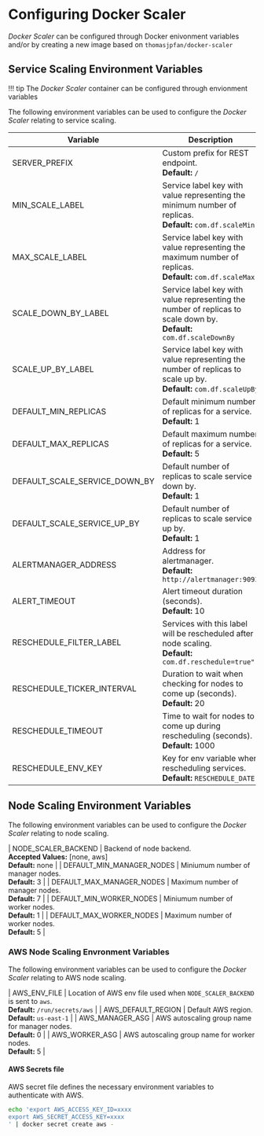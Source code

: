 # Configuring Docker Scaler

*Docker Scaler* can be configured through Docker enivonment variables and/or by creating a new image based on `thomasjpfan/docker-scaler`

## Service Scaling Environment Variables

!!! tip
    The *Docker Scaler* container can be configured through envionment variables

The following environment variables can be used to configure the *Docker Scaler* relating to service scaling.

|Variable           |Description                                               |
|-------------------|----------------------------------------------------------|
| SERVER_PREFIX     | Custom prefix for REST endpoint.<br>**Default:** `/`     |
| MIN_SCALE_LABEL   | Service label key with value representing the minimum number of replicas.<br>**Default:** `com.df.scaleMin` |
| MAX_SCALE_LABEL   | Service label key with value representing the maximum number of replicas.<br>**Default:** `com.df.scaleMax` |
| SCALE_DOWN_BY_LABEL | Service label key with value representing the number of replicas to scale down by.<br>**Default:** `com.df.scaleDownBy` |
| SCALE_UP_BY_LABEL | Service label key with value representing the number of replicas to scale up by.<br>**Default:** `com.df.scaleUpBy` |
| DEFAULT_MIN_REPLICAS | Default minimum number of replicas for a service.<br>**Default:** 1 |
| DEFAULT_MAX_REPLICAS | Default maximum number of replicas for a service.<br>**Default:** 5 |
| DEFAULT_SCALE_SERVICE_DOWN_BY | Default number of replicas to scale service down by.<br>**Default:** 1 |
| DEFAULT_SCALE_SERVICE_UP_BY | Default number of replicas to scale service up by.<br>**Default:** 1 |
| ALERTMANAGER_ADDRESS | Address for alertmanager.<br>**Default:** `http://alertmanager:9093` |
| ALERT_TIMEOUT | Alert timeout duration (seconds).<br>**Default:** 10 |
| RESCHEDULE_FILTER_LABEL | Services with this label will be rescheduled after node scaling.<br>**Default:** `com.df.reschedule=true"`|
| RESCHEDULE_TICKER_INTERVAL | Duration to wait when checking for nodes to come up (seconds).<br>**Default:** 20|
| RESCHEDULE_TIMEOUT | Time to wait for nodes to come up during rescheduling (seconds).<br>**Default:** 1000|
| RESCHEDULE_ENV_KEY | Key for env variable when rescheduling services.<br>**Default:** `RESCHEDULE_DATE`|

## Node Scaling Environment Variables

The following environment variables can be used to configure the *Docker Scaler* relating to node scaling.

| NODE_SCALER_BACKEND | Backend of node backend.<br>**Accepted Values:** [none, aws]<br>**Default:** none |
| DEFAULT_MIN_MANAGER_NODES | Miniumum number of manager nodes.<br>**Default:** 3 |
| DEFAULT_MAX_MANAGER_NODES | Maximum number of manager nodes.<br>**Default:** 7 |
| DEFAULT_MIN_WORKER_NODES | Miniumum number of worker nodes.<br>**Default:** 1 |
| DEFAULT_MAX_WORKER_NODES | Maximum number of worker nodes.<br>**Default:** 5 |

### AWS Node Scaling Envronment Variables

The following environment variables can be used to configure the *Docker Scaler* relating to AWS node scaling.

| AWS_ENV_FILE | Location of AWS env file used when `NODE_SCALER_BACKEND` is sent to `aws`.<br>**Default:** `/run/secrets/aws` |
| AWS_DEFAULT_REGION | Default AWS region.<br>**Default:** `us-east-1` |
| AWS_MANAGER_ASG | AWS autoscaling group name for manager nodes.<br>**Default:** 0 |
| AWS_WORKER_ASG | AWS autoscaling group name for worker nodes.<br>**Default:** 5 |

#### AWS Secrets file

AWS secret file defines the necessary environment variables to authenticate with AWS.

```bash
echo 'export AWS_ACCESS_KEY_ID=xxxx
export AWS_SECRET_ACCESS_KEY=xxxx
' | docker secret create aws -
```
